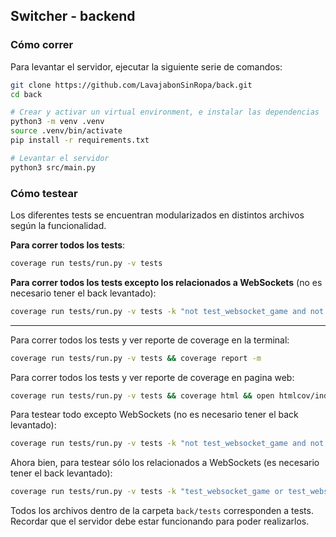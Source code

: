 ## Switcher - backend

### Cómo correr
Para levantar el servidor, ejecutar la siguiente serie de comandos:
```sh
git clone https://github.com/LavajabonSinRopa/back.git
cd back

# Crear y activar un virtual environment, e instalar las dependencias
python3 -m venv .venv
source .venv/bin/activate
pip install -r requirements.txt

# Levantar el servidor
python3 src/main.py
```

### Cómo testear
Los diferentes tests se encuentran modularizados en distintos archivos según la funcionalidad.

**Para correr todos los tests**:
```sh
coverage run tests/run.py -v tests
```

**Para correr todos los tests excepto los relacionados a WebSockets** (no es necesario tener el back levantado):
```sh
coverage run tests/run.py -v tests -k "not test_websocket_game and not test_websocket_public" 
```

----

Para correr todos los tests y ver reporte de coverage en la terminal:
```sh
coverage run tests/run.py -v tests && coverage report -m
```

Para correr todos los tests y ver reporte de coverage en pagina web:
```sh
coverage run tests/run.py -v tests && coverage html && open htmlcov/index.html
```

Para testear todo excepto WebSockets (no es necesario tener el back levantado):
```sh
coverage run tests/run.py -v tests -k "not test_websocket_game and not test_websocket_public" && coverage html && open htmlcov/index.html
```

Ahora bien, para testear sólo los relacionados a WebSockets (es necesario tener el back levantado):
```sh
coverage run tests/run.py -v tests -k "test_websocket_game or test_websocket_public" && coverage html && open htmlcov/index.html
```

Todos los archivos dentro de la carpeta `back/tests` corresponden a tests.
Recordar que el servidor debe estar funcionando para poder realizarlos. 